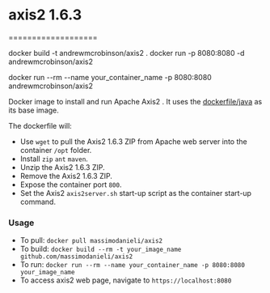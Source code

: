 # axis2 1.6.3 
===================

docker build -t andrewmcrobinson/axis2 .
docker run -p 8080:8080 -d andrewmcrobinson/axis2 

docker run --rm --name your_container_name -p 8080:8080 andrewmcrobinson/axis2




Docker image to install and run Apache Axis2 . It uses the [dockerfile/java](https://index.docker.io/u/dockerfile/java/) as its base image.


The dockerfile will:

* Use `wget` to pull the Axis2 1.6.3 ZIP from Apache web server into the container `/opt` folder.
* Install `zip` `ant` `maven`.
* Unzip the Axis2 1.6.3 ZIP.
* Remove the Axis2 1.6.3 ZIP.
* Expose the container port `800`.
* Set the Axis2 `axis2server.sh` start-up script as the container start-up command.

### Usage
* To pull: `docker pull massimodanieli/axis2`
* To build: `docker build --rm -t your_image_name github.com/massimodanieli/axis2`
* To run: `docker run --rm --name your_container_name -p 8080:8080 your_image_name`
* To access axis2 web page, navigate to `https://localhost:8080`


